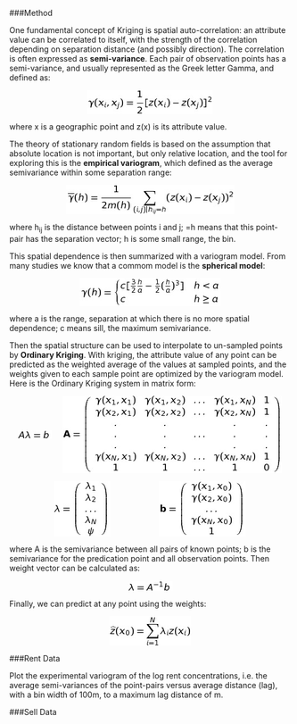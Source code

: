 ###Method

One fundamental concept of Kriging is spatial auto-correlation: an attribute value can be correlated to itself, with the strength of the correlation depending on separation distance (and possibly direction). The correlation is often expressed as **semi-variance**. Each pair of observation points has a semi-variance, and usually represented as the Greek letter Gamma, and defined as:

<p align="center"><img align="center" src="gamma.jpg"></p>

where x is a geographic point and z(x) is its attribute value.

The theory of stationary random fields is based on the assumption that absolute location is not important, but only relative location, and the tool for exploring this is the **empirical variogram**, which defined as the average semivariance within some separation range: 

<p align="center"><img align="center" src="variogram.jpg"></p>

where h<sub>ij</sub> is the distance between points i and j; =h means that this point-pair has the separation vector; h is some small range, the bin.

This spatial dependence is then summarized with a variogram model. From many studies we know that a commom model is the **spherical model**:

<p align="center"><img align="center" src="spherical.jpg"></p>

where a is the range, separation at which there is no more spatial dependence; c means sill, the maximum semivariance. 

Then the spatial structure can be used to interpolate to un-sampled points by **Ordinary Kriging**. With kriging, the attribute value of any point can be predicted as the weighted average of the values at sampled points, and the weights given to each sample point are optimized by the variogram model. Here is the Ordinary Kriging system in matrix form:

<p align="center"><img align="center" src="equation0.jpg">&nbsp;&nbsp;&nbsp;&nbsp;&nbsp;<img align="center" src="equation1.jpg"></p>

<p align="center"><img align="center" src="equation2.jpg">&nbsp;&nbsp;&nbsp;&nbsp;&nbsp;&nbsp;&nbsp;&nbsp;&nbsp;&nbsp;&nbsp;&nbsp;&nbsp;&nbsp;&nbsp;&nbsp;&nbsp;&nbsp;&nbsp;&nbsp;&nbsp;&nbsp;<img align="center" src="equation3.jpg"></p>

where A is the semivariance between all pairs of known points; b is the semivariance for the predication point and all observation points. Then weight vector can be calculated as:

<p align="center"><img align="center" src="equation4.jpg"></p>

Finally, we can predict at any point using the weights:

<p align="center"><img align="center" src="equation5.jpg"></p>

###Rent Data




Plot the experimental variogram of the log rent concentrations, i.e. the average semi-variances of the point-pairs versus average distance (lag), with a bin width of 100m, to a maximum lag distance of m.


###Sell Data